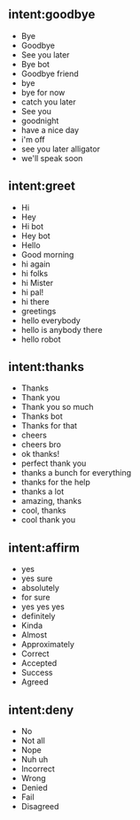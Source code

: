 ## intent:goodbye 
- Bye 			
- Goodbye
- See you later
- Bye bot
- Goodbye friend
- bye
- bye for now
- catch you later
- See you
- goodnight
- have a nice day
- i'm off
- see you later alligator
- we'll speak soon
 
## intent:greet
- Hi
- Hey
- Hi bot
- Hey bot
- Hello
- Good morning
- hi again
- hi folks
- hi Mister
- hi pal!
- hi there
- greetings
- hello everybody
- hello is anybody there
- hello robot

## intent:thanks
- Thanks
- Thank you
- Thank you so much
- Thanks bot
- Thanks for that
- cheers
- cheers bro
- ok thanks!
- perfect thank you
- thanks a bunch for everything
- thanks for the help
- thanks a lot
- amazing, thanks
- cool, thanks
- cool thank you

## intent:affirm
- yes
- yes sure
- absolutely
- for sure
- yes yes yes
- definitely
- Kinda
- Almost
- Approximately
- Correct
- Accepted
- Success
- Agreed

## intent:deny
- No
- Not all
- Nope
- Nuh uh
- Incorrect
- Wrong
- Denied
- Fail
- Disagreed 


